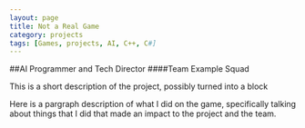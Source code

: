 ```yaml
---
layout: page
title: Not a Real Game
category: projects
tags: [Games, projects, AI, C++, C#]
---
```


##AI Programmer and Tech Director
####Team Example Squad


This is a short description of the project, possibly turned into a block

Here is a pargraph description of what I did on the game, specifically talking about things that I did that made an impact to the project and the team.